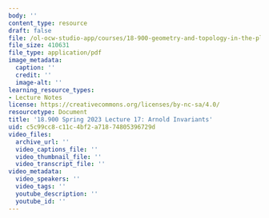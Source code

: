 ```yaml
---
body: ''
content_type: resource
draft: false
file: /ol-ocw-studio-app/courses/18-900-geometry-and-topology-in-the-plane-spring-2023/mit18_900s23_lec17.pdf
file_size: 410631
file_type: application/pdf
image_metadata:
  caption: ''
  credit: ''
  image-alt: ''
learning_resource_types:
- Lecture Notes
license: https://creativecommons.org/licenses/by-nc-sa/4.0/
resourcetype: Document
title: '18.900 Spring 2023 Lecture 17: Arnold Invariants'
uid: c5c99cc8-c11c-4bf2-a718-74805396729d
video_files:
  archive_url: ''
  video_captions_file: ''
  video_thumbnail_file: ''
  video_transcript_file: ''
video_metadata:
  video_speakers: ''
  video_tags: ''
  youtube_description: ''
  youtube_id: ''
---
```

